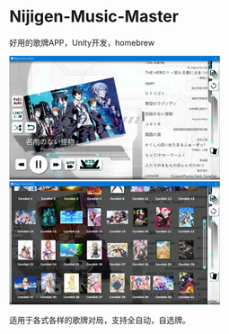 # Nijigen-Music-Master
好用的歌牌APP，Unity开发，homebrew

<img src ="https://github.com/StellEdge/Nijigen-Music-Master/blob/master/Manual/main.png?raw=true" width = 375 >
<img src ="https://github.com/StellEdge/Nijigen-Music-Master/blob/master/Manual/cardselect.png?raw=true" width = 375 >


适用于各式各样的歌牌对局，支持全自动，自选牌。
